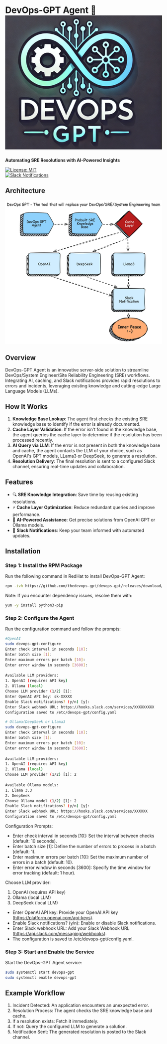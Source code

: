 # DevOps-GPT Agent 🚀  ![DevOps-GPT logo](devops-gpt-logo.png)
**Automating SRE Resolutions with AI-Powered Insights**

[![License: MIT](https://img.shields.io/badge/License-MIT-green.svg)](LICENSE)  
[![Slack Notifications](https://img.shields.io/badge/Slack-Notifications-blue)](https://slack.com)

## Architecture
![DevOps-GPT Agent](devops-gpt-agent-worflow.jpg)

## Overview  
DevOps-GPT Agent is an innovative server-side solution to streamline DevOps/System Engineer/Site Reliability Engineering (SRE) workflows. Integrating AI, caching, and Slack notifications provides rapid resolutions to errors and incidents, leveraging existing knowledge and cutting-edge Large Language Models (LLMs).  

## How It Works  
1. **Knowledge Base Lookup**: The agent first checks the existing SRE knowledge base to identify if the error is already documented.  
2. **Cache Layer Validation**: If the error isn't found in the knowledge base, the agent queries the cache layer to determine if the resolution has been processed recently.  
3. **AI Query via LLM**: If the error is not present in both the knowledge base and cache, the agent contacts the LLM of your choice, such as OpenAI's GPT models, LLama3 or DeepSeek, to generate a resolution.  
4. **Resolution Delivery**: The final resolution is sent to a configured Slack channel, ensuring real-time updates and collaboration.  

## Features  
- 🔍 **SRE Knowledge Integration**: Save time by reusing existing resolutions.  
- ⚡ **Cache Layer Optimization**: Reduce redundant queries and improve performance.  
- 🤖 **AI-Powered Assistance**: Get precise solutions from OpenAI GPT or Ollama models.  
- 📩 **Slack Notifications**: Keep your team informed with automated updates.  

## Installation  

### Step 1: Install the RPM Package  
Run the following command in RedHat to install DevOps-GPT Agent:  
```bash
rpm -ivh https://github.com/thedevops-gpt/devops-gpt/releases/download/0.0.1/devops-gpt-0.0.1-0.el9.x86_64.rpm
```
Note: If you encounter dependency issues, resolve them with:

```bash
yum -y install python3-pip
```


### Step 2: Configure the Agent
Run the configuration command and follow the prompts:

```bash
#OpenAI
sudo devops-gpt-configure
Enter check interval in seconds [10]: 
Enter batch size [1]: 
Enter maximum errors per batch [10]: 
Enter error window in seconds [3600]: 

Available LLM providers:
1. OpenAI (requires API key)
2. Ollama (local)
Choose LLM provider (1/2) [1]: 
Enter OpenAI API key: sk-XXXXX
Enable Slack notifications? (y/n) [y]: 
Enter Slack webhook URL: https://hooks.slack.com/services/XXXXXXXXX
Configuration saved to /etc/devops-gpt/config.yaml
```

```bash
# Ollama(DeepSeek or Llama3
sudo devops-gpt-configure 
Enter check interval in seconds [10]: 
Enter batch size [1]: 
Enter maximum errors per batch [10]: 
Enter error window in seconds [3600]: 

Available LLM providers:
1. OpenAI (requires API key)
2. Ollama (local)
Choose LLM provider (1/2) [1]: 2

Available Ollama models:
1. Llama 3.3
2. DeepSeek
Choose Ollama model (1/2) [1]: 2
Enable Slack notifications? (y/n) [y]: 
Enter Slack webhook URL: https://hooks.slack.com/services/XXXXXX
Configuration saved to /etc/devops-gpt/config.yaml
```

Configuration Prompts:

- Enter check interval in seconds [10]: Set the interval between checks (default: 10 seconds).
- Enter batch size [1]: Define the number of errors to process in a batch (default: 1).
- Enter maximum errors per batch [10]: Set the maximum number of errors in a batch (default: 10).
- Enter error window in seconds [3600]: Specify the time window for error tracking (default: 1 hour).

Choose LLM provider:
1. OpenAI (requires API key)
2. Ollama (local LLM)
3. DeepSeek (local LLM)

- Enter OpenAI API key: Provide your OpenAI API key (https://platform.openai.com/api-keys).
- Enable Slack notifications? (y/n): Enable or disable Slack notifications.
- Enter Slack webhook URL: Add your Slack Webhook URL (https://api.slack.com/messaging/webhooks).
- The configuration is saved to /etc/devops-gpt/config.yaml.

### Step 3: Start and Enable the Service
Start the DevOps-GPT Agent service:
```bash
sudo systemctl start devops-gpt
sudo systemctl enable devops-gpt
```

## Example Workflow

1. Incident Detected: An application encounters an unexpected error.
2. Resolution Process: The agent checks the SRE knowledge base and cache.
3. If a resolution exists: Fetch it immediately.
4. If not: Query the configured LLM to generate a solution.
5. Notification Sent: The generated resolution is posted to the Slack channel.
